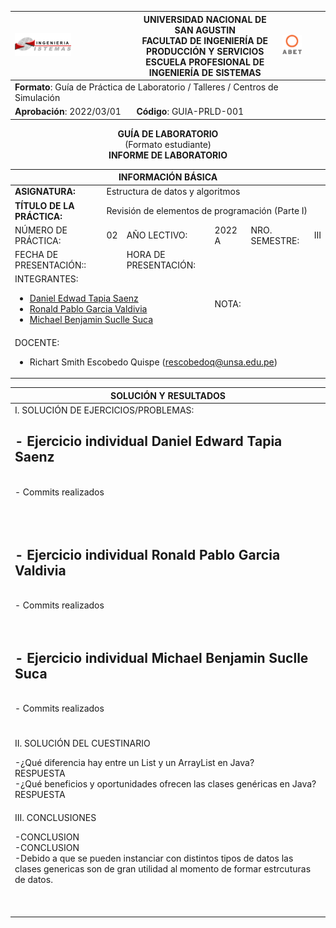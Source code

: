 <div align="center">
<table>
    <theader>
        <tr>
            <td><img src="https://github.com/rescobedoq/pw2/blob/main/epis.png?raw=true" alt="EPIS" style="width:50%; height:auto"/></td>
            <th>
                <span style="font-weight:bold;">UNIVERSIDAD NACIONAL DE SAN AGUSTIN</span><br />
                <span style="font-weight:bold;">FACULTAD DE INGENIERÍA DE PRODUCCIÓN Y SERVICIOS</span><br />
                <span style="font-weight:bold;">ESCUELA PROFESIONAL DE INGENIERÍA DE SISTEMAS</span>
            </th>
            <td><img src="https://github.com/rescobedoq/pw2/blob/main/abet.png?raw=true" alt="ABET" style="width:50%; height:auto"/></td>
        </tr>
    </theader>
    <tbody>
        <tr><td colspan="3"><span style="font-weight:bold;">Formato</span>: Guía de Práctica de Laboratorio / Talleres / Centros de Simulación</td></tr>
        <tr><td><span style="font-weight:bold;">Aprobación</span>:  2022/03/01</td><td colspan="2"><span style="font-weight:bold;">Código</span>: GUIA-PRLD-001</td></tr>
    </tbody>
</table>
</div>

<div align="center">
<span style="font-weight:bold;" colspan="6">GUÍA DE LABORATORIO</span><br />
<span>(Formato estudiante)</span>
</div>
<div align="center">
	<span style="font-weight:bold;">INFORME DE LABORATORIO</span>

<table>
		<theader>
			<tr><th colspan="6">INFORMACIÓN BÁSICA</th></tr>
		</theader>
		<tbody>
			<tr>
				<td><span style="font-weight:bold;">ASIGNATURA:</span></td>
				<td colspan="5">Estructura de datos y algoritmos</td>
			</tr>
			<tr>
				<td><span style="font-weight:bold;">TÍTULO DE LA PRÁCTICA:<span></td>
				<td colspan="5">Revisión de elementos de programación (Parte I)</td>
			</tr>
			<tr>
				<td>NÚMERO DE PRÁCTICA:</td>
				<td>02</td><td>AÑO LECTIVO:</td>
				<td>2022 A</td>
				<td>NRO. SEMESTRE:</td>
				<td>III</td>
			</tr>
			<tr>
				<td>FECHA DE PRESENTACIÓN::</td>
				<td></td>
				<td>HORA DE PRESENTACIÓN:</td>
				<td> </td>
			</tr>
			<tr>
				<td colspan="3">INTEGRANTES:
					<ul>
					<li><a href="https://github.com/Daunsa">Daniel Edwad Tapia Saenz</a></li>
					<li><a href="https://github.com/rgarciava">Ronald Pablo Garcia Valdivia</a></li>
					<li><a href="https://github.com/timysuclle3">Michael Benjamin Suclle Suca</a></li>
					</ul>
				</td>
				<td colspan="">NOTA:</td>
				<td></td>
			</tr>
			<tr>
				<td colspan="6">DOCENTE:
					<ul>
					<li>Richart Smith Escobedo Quispe (<a href="rescobedoq@unsa.edu.pe">rescobedoq@unsa.edu.pe</a>)</li>
					</ul>
				</td>
			</tr>
		</tdbody>
</table>
</div>

<div align="center">
<table>
<theader>
<tr><th colspan="6">SOLUCIÓN Y RESULTADOS</th></tr>
</theader>
<tbody>

<tr><td>I. SOLUCIÓN DE EJERCICIOS/PROBLEMAS:<br>
<h2>- Ejercicio individual Daniel Edward Tapia Saenz</h2><br>
- Commits realizados<br>	
	<img src="https://i.ibb.co/NmPb3G3/Captura-de-pantalla-2022-05-14-185617.png" alt=""><br>
	<img src="https://i.ibb.co/VMLmRS1/Captura-de-pantalla-2022-05-14-185233.png" alt="">
<br><br>
<h2>- Ejercicio individual Ronald Pablo Garcia Valdivia</h2><br>
- Commits realizados<br>	
	<img src="" alt="">
<br><br>
<h2>- Ejercicio individual Michael Benjamin Suclle Suca</h2><br>
- Commits realizados<br>	
	<img src="" alt="">
<br><br>
</td></tr>
<tr><td>II. SOLUCIÓN DEL CUESTINARIO<br>

-¿Qué diferencia hay entre un List y un ArrayList en Java?<br>
RESPUESTA
<br>-¿Qué beneficios y oportunidades ofrecen las clases genéricas en Java?<br>
RESPUESTA
<br></td></tr>
<tr><td>III. CONCLUSIONES<br>

-CONCLUSION<br>
-CONCLUSION<br>
-Debido a que se pueden instanciar con distintos tipos de datos las clases genericas son de gran utilidad al momento de formar estrcuturas de datos.<br>
<br><br></td></tr>
